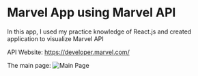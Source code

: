 # Marvel App using Marvel API

In this app, I used my practice knowledge of React.js and created application to visualize Marvel API

API Website:
https://developer.marvel.com/

The main page:
![Main Page](https://github.com/ArtemMaslii/MarvelAPIReact/assets/105317982/0225f2cf-3f0f-483d-97c9-7b9a2ec5a688)
